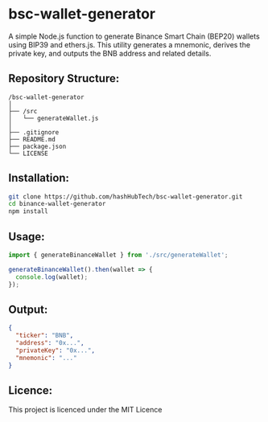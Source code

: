 # bsc-wallet-generator
A simple Node.js function to generate Binance Smart Chain (BEP20) wallets using BIP39 and ethers.js. This utility generates a mnemonic, derives the private key, and outputs the BNB address and related details.

## Repository Structure:
```
/bsc-wallet-generator
│
├── /src
│   └── generateWallet.js
│
├── .gitignore
├── README.md
├── package.json
└── LICENSE
```
## Installation:
```bash
git clone https://github.com/hashHubTech/bsc-wallet-generator.git
cd binance-wallet-generator
npm install
```
## Usage:
```javascript
import { generateBinanceWallet } from './src/generateWallet';

generateBinanceWallet().then(wallet => {
  console.log(wallet);
});
```
## Output:
```json
{
  "ticker": "BNB",
  "address": "0x...",
  "privateKey": "0x...",
  "mnemonic": "..."
}
```
## Licence:
This project is licenced under the MIT Licence
